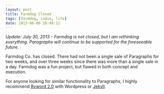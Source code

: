 ```yaml
---
layout: post
title: Farmdog Closed
tags: [farmdog, indie, life]
date: 2013-06-06 10:49:11
---
```


*Update: July 30, 2013 - Farmdog is not closed, but I am rethinking everything. Paragraphs will continue to be supported for the foreseeable future.*

Farmdog Co. has closed. There had not been a single sale of Paragraphs for two weeks, and over three weeks since there was more than a single sale in a day. Farmdog was a fun project, but flawed in both concept and execution. 

For anyone looking for similar functionality to Paragraphs, I highly recommend [Byword 2.0][1] with Wordpress or [Jekyll][2]. 


[1]: http://bywordapp.com
[2]: http://jekyllbootstrap.com
